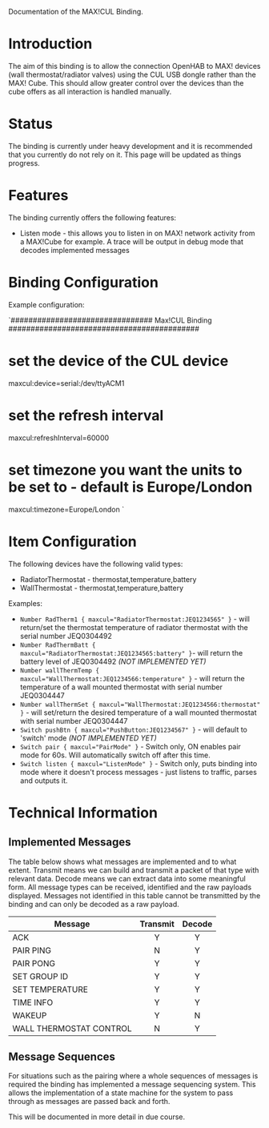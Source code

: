 Documentation of the MAX!CUL Binding.

# Introduction
The aim of this binding is to allow the connection OpenHAB to MAX! devices (wall thermostat/radiator valves) using the CUL USB dongle rather than the MAX! Cube. This should allow greater control over the devices than the cube offers as all interaction is handled manually.

# Status
The binding is currently under heavy development and it is recommended that you currently do not rely on it. This page will be updated as things progress.

# Features
The binding currently offers the following features:

* Listen mode - this allows you to listen in on MAX! network activity from a MAX!Cube for example. A trace will be output in debug mode that decodes implemented messages

# Binding Configuration
Example configuration:

`################################ Max!CUL Binding  ###########################################

# set the device of the CUL device
maxcul:device=serial:/dev/ttyACM1
# set the refresh interval
maxcul:refreshInterval=60000
# set timezone you want the units to be set to - default is Europe/London
maxcul:timezone=Europe/London
`

# Item Configuration

The following devices have the following valid types:
* RadiatorThermostat - thermostat,temperature,battery
* WallThermostat - thermostat,temperature,battery

Examples:
* `Number RadTherm1 { maxcul="RadiatorThermostat:JEQ1234565" }` - will return/set the thermostat temperature of radiator thermostat with the serial number JEQ0304492
* `Number RadThermBatt { maxcul="RadiatorThermostat:JEQ1234565:battery" }`- will return the battery level of JEQ0304492 _(NOT IMPLEMENTED YET)_
* `Number wallThermTemp { maxcul="WallThermostat:JEQ1234566:temperature" }` - will return the temperature of a wall mounted thermostat with serial number JEQ0304447
* `Number wallThermSet { maxcul="WallThermostat:JEQ1234566:thermostat" }` - will set/return the desired temperature of a wall mounted thermostat with serial number JEQ0304447
* `Switch pushBtn { maxcul="PushButton:JEQ1234567" }` - will default to 'switch' mode _(NOT IMPLEMENTED YET)_
* `Switch pair { maxcul="PairMode" }` - Switch only, ON enables pair mode for 60s. Will automatically switch off after this time.
* `Switch listen { maxcul="ListenMode" }` - Switch only, puts binding into mode where it doesn't process messages - just listens to traffic, parses and outputs it.

# Technical Information

## Implemented Messages
The table below shows what messages are implemented and to what extent. Transmit means we can build and transmit a packet of that type with relevant data. Decode means we can extract data into some meaningful form. All message types can be received, identified and the raw payloads displayed. Messages not identified in this table cannot be transmitted by the binding and can only be decoded as a raw payload.

| Message               | Transmit | Decode           |
|-----------------------|:--------:|:----------------:|
|ACK                    | Y        | Y                |
|PAIR PING              | N        | Y                |
|PAIR PONG              | Y        | Y                |
|SET GROUP ID           | Y        | Y                |
|SET TEMPERATURE        | Y        | Y                |
|TIME INFO              | Y        | Y                |
|WAKEUP                 | Y        | N                |
|WALL THERMOSTAT CONTROL| N        | Y                |

## Message Sequences
For situations such as the pairing where a whole sequences of messages is required the binding has implemented a message sequencing system. This allows the implementation of a state machine for the system to pass through as messages are passed back and forth.

This will be documented in more detail in due course.
